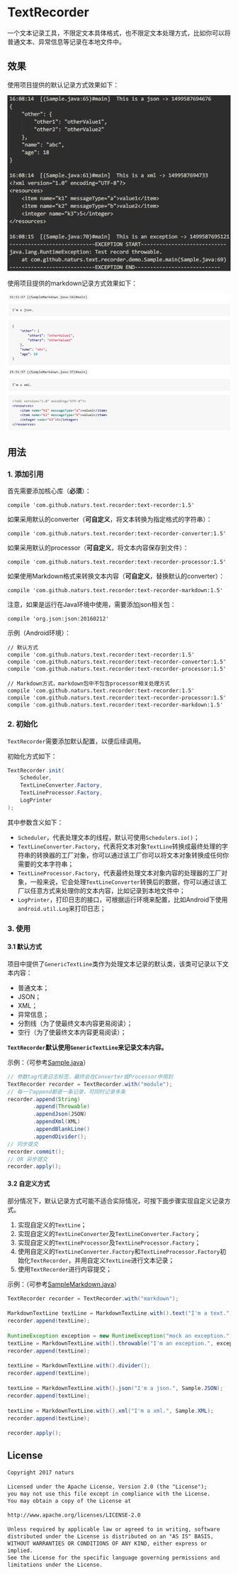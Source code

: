 # TextRecorder #

一个文本记录工具，不限定文本具体格式，也不限定文本处理方式，比如你可以将普通文本、异常信息等记录在本地文件中。

## 效果 ##

使用项目提供的默认记录方式效果如下：

![](screenshot/default.png)

使用项目提供的markdown记录方式效果如下：

![](screenshot/markdown.png)

## 用法 ##

### 1. 添加引用 ###

首先需要添加核心库（**必须**）：

	compile 'com.github.naturs.text.recorder:text-recorder:1.5'

如果采用默认的converter（**可自定义**，将文本转换为指定格式的字符串）：

	compile 'com.github.naturs.text.recorder:text-recorder-converter:1.5'

如果采用默认的processor（**可自定义**，将文本内容保存到文件）：

	compile 'com.github.naturs.text.recorder:text-recorder-processor:1.5'

如果使用Markdown格式来转换文本内容（**可自定义**，替换默认的converter）：

	compile 'com.github.naturs.text.recorder:text-recorder-markdown:1.5'

注意，如果是运行在Java环境中使用，需要添加json相关包：

    compile 'org.json:json:20160212'

示例（Android环境）：

	// 默认方式
	compile 'com.github.naturs.text.recorder:text-recorder:1.5'
    compile 'com.github.naturs.text.recorder:text-recorder-converter:1.5'
    compile 'com.github.naturs.text.recorder:text-recorder-processor:1.5'

    // Markdown方式，markdown包中不包含processor相关处理方式
    compile 'com.github.naturs.text.recorder:text-recorder:1.5'
    compile 'com.github.naturs.text.recorder:text-recorder-processor:1.5'
    compile 'com.github.naturs.text.recorder:text-recorder-markdown:1.5'

### 2. 初始化 ###

`TextRecorder`需要添加默认配置，以便后续调用。

初始化方式如下：

```java
TextRecorder.init(
    Scheduler,
    TextLineConverter.Factory,
    TextLineProcessor.Factory,
    LogPrinter
);
```

其中参数含义如下：

- `Scheduler`，代表处理文本的线程，默认可使用`Schedulers.io()`；
- `TextLineConverter.Factory`，代表将文本对象`TextLine`转换成最终处理的字符串的转换器的工厂对象，你可以通过该工厂你可以将文本对象转换成任何你需要的文本字符串；
- `TextLineProcessor.Factory`，代表最终处理文本对象内容的处理器的工厂对象，一般来说，它会处理`TextLineConverter`转换后的数据，你可以通过该工厂以任意方式来处理你的文本内容，比如记录到本地文件中；
- `LogPrinter`，打印日志的接口，可根据运行环境来配置，比如Android下使用`android.util.Log`来打印日志；

### 3. 使用 ###

#### 3.1 默认方式 ####

项目中提供了`GenericTextLine`类作为处理文本记录的默认类，该类可记录以下文本内容：

- 普通文本；
- JSON；
- XML；
- 异常信息；
- 分割线（为了使最终文本内容更易阅读）；
- 空行（为了使最终文本内容更易阅读）；

**`TextRecorder`默认使用`GenericTextLine`来记录文本内容。**

示例：（可参考[Sample.java](sample/src/main/java/com/github/naturs/text/recorder/demo/Sample.java)）

```java
// 参数tag代表日志标签，最终会在Converter或Processor中用到
TextRecorder recorder = TextRecorder.with("module");
// 每一个append都是一条记录，可同时记录多条
recorder.append(String)
		.append(Throwable)
		.appendJson(JSON)
		.appendXml(XML)
		.appendBlankLine()
		.appendDivider();
// 同步提交
recorder.commit();
// OR 异步提交
recorder.apply();
```

#### 3.2 自定义方式 ####

部分情况下，默认记录方式可能不适合实际情况，可按下面步骤实现自定义记录方式。

1. 实现自定义的`TextLine`；
2. 实现自定义的`TextLineConverter`及`TextLineConverter.Factory`；
3. 实现自定义的`TextLineProcessor`及`TextLineProcessor.Factory`；
4. 使用自定义的`TextLineConverter.Factory`和`TextLineProcessor.Factory`初始化`TextRecorder`，并用自定义`TextLine`进行文本记录；
5. 使用`TextRecorder`进行内容提交；

示例：（可参考[SampleMarkdown.java](sample/src/main/java/com/github/naturs/text/recorder/demo/SampleMarkdown.java)）

```java
TextRecorder recorder = TextRecorder.with("markdown");

MarkdownTextLine textLine = MarkdownTextLine.with().text("I'm a text.");
recorder.append(textLine);

RuntimeException exception = new RuntimeException("mock an exception.");
textLine = MarkdownTextLine.with().throwable("I'm an exception.", exception);
recorder.append(textLine);

textLine = MarkdownTextLine.with().divider();
recorder.append(textLine);

textLine = MarkdownTextLine.with().json("I'm a json.", Sample.JSON);
recorder.append(textLine);

textLine = MarkdownTextLine.with().xml("I'm a xml.", Sample.XML);
recorder.append(textLine);

recorder.apply();
```

## License ##

	Copyright 2017 naturs

	Licensed under the Apache License, Version 2.0 (the "License");
	you may not use this file except in compliance with the License.
	You may obtain a copy of the License at

	http://www.apache.org/licenses/LICENSE-2.0

	Unless required by applicable law or agreed to in writing, software
	distributed under the License is distributed on an "AS IS" BASIS,
	WITHOUT WARRANTIES OR CONDITIONS OF ANY KIND, either express or implied.
	See the License for the specific language governing permissions and
	limitations under the License.
